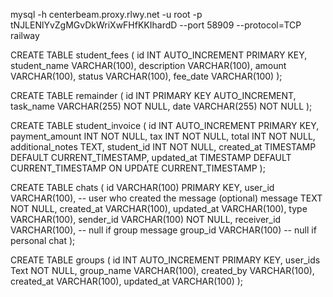 mysql -h centerbeam.proxy.rlwy.net -u root -p tNJLENlYvZgMGvDkWriXwFHfKKIhardD --port 58909 --protocol=TCP railway

CREATE TABLE student_fees ( id INT AUTO_INCREMENT PRIMARY KEY, student_name VARCHAR(100), description VARCHAR(100), amount VARCHAR(100), status VARCHAR(100), fee_date VARCHAR(100) );

CREATE TABLE remainder (
    id INT PRIMARY KEY AUTO_INCREMENT,
    task_name VARCHAR(255) NOT NULL,
    date VARCHAR(255) NOT NULL
);

CREATE TABLE student_invoice (
  id INT AUTO_INCREMENT PRIMARY KEY,
  payment_amount INT NOT NULL,
  tax INT NOT NULL,
  total INT NOT NULL,
  additional_notes TEXT,
  student_id INT NOT NULL,
  created_at TIMESTAMP DEFAULT CURRENT_TIMESTAMP,
  updated_at TIMESTAMP DEFAULT CURRENT_TIMESTAMP ON UPDATE CURRENT_TIMESTAMP
);


CREATE TABLE chats (
    id VARCHAR(100) PRIMARY KEY,
    user_id VARCHAR(100), -- user who created the message (optional)
    message TEXT NOT NULL,
    created_at VARCHAR(100),
    updated_at VARCHAR(100),
    type VARCHAR(100),
    sender_id VARCHAR(100) NOT NULL,
    receiver_id VARCHAR(100), -- null if group message
    group_id VARCHAR(100) -- null if personal chat
);

CREATE TABLE groups (
    id INT AUTO_INCREMENT PRIMARY KEY,
    user_ids Text NOT NULL,
    group_name VARCHAR(100),
    created_by VARCHAR(100),
     created_at VARCHAR(100),
    updated_at VARCHAR(100)
);
